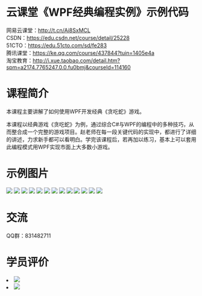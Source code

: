 # 云课堂《WPF经典编程实例》示例代码

网易云课堂：<a href="http://t.cn/Ai8SxMCL">http://t.cn/Ai8SxMCL</a> <br/>
CSDN：<a href="https://edu.csdn.net/course/detail/25228">https://edu.csdn.net/course/detail/25228</a><br/>
51CTO：<a hre4f="https://edu.51cto.com/sd/fe283">https://edu.51cto.com/sd/fe283</a> <br/>
腾讯课堂：<a href="https://ke.qq.com/course/437844?tuin=1405e4a">https://ke.qq.com/course/437844?tuin=1405e4a</a><br/>
淘宝教育：<a href="http://i.xue.taobao.com/detail.htm?spm=a2174.7765247.0.0.fu0bmj&courseId=114160">http://i.xue.taobao.com/detail.htm?spm=a2174.7765247.0.0.fu0bmj&courseId=114160</a><br/>



# 课程简介

本课程主要讲解了如何使用WPF开发经典《贪吃蛇》游戏。

本课程以经典游戏《贪吃蛇》为例，通过综合C#与WPF的编程中的多种技巧，从而整合成一个完整的游戏项目。赵老师在每一段关键代码的实现中，都进行了详细的讲述，力求新手都可以看明白。学完该课程后，若再加以练习，基本上可以套用此编程模式用WPF实现市面上大多数小游戏。

# 示例图片

<img src="https://github.com/zmrbak/WPFSnakeGame/blob/master/%E7%A4%BA%E4%BE%8B%E5%9B%BE%E7%89%87/WPF%E8%B4%AA%E5%90%83%E8%9B%87.gif?raw=true"/>
<img src="https://raw.githubusercontent.com/zmrbak/WPFSnakeGame/master/%E7%A4%BA%E4%BE%8B%E5%9B%BE%E7%89%87/9.png">
<img src="https://raw.githubusercontent.com/zmrbak/WPFSnakeGame/master/%E7%A4%BA%E4%BE%8B%E5%9B%BE%E7%89%87/122.png">
<img src="https://raw.githubusercontent.com/zmrbak/WPFSnakeGame/master/%E7%A4%BA%E4%BE%8B%E5%9B%BE%E7%89%87/81.png">
<img src="https://raw.githubusercontent.com/zmrbak/WPFSnakeGame/master/%E7%A4%BA%E4%BE%8B%E5%9B%BE%E7%89%87/11.png">
<img src="https://raw.githubusercontent.com/zmrbak/WPFSnakeGame/master/%E7%A4%BA%E4%BE%8B%E5%9B%BE%E7%89%87/2.png">
<img src="https://raw.githubusercontent.com/zmrbak/WPFSnakeGame/master/%E7%A4%BA%E4%BE%8B%E5%9B%BE%E7%89%87/10.png">
<img src="https://raw.githubusercontent.com/zmrbak/WPFSnakeGame/master/%E7%A4%BA%E4%BE%8B%E5%9B%BE%E7%89%87/7.png">
<img src="https://raw.githubusercontent.com/zmrbak/WPFSnakeGame/master/%E7%A4%BA%E4%BE%8B%E5%9B%BE%E7%89%87/5.png">
<img src="https://raw.githubusercontent.com/zmrbak/WPFSnakeGame/master/%E7%A4%BA%E4%BE%8B%E5%9B%BE%E7%89%87/121.png">
<img src="https://raw.githubusercontent.com/zmrbak/WPFSnakeGame/master/%E7%A4%BA%E4%BE%8B%E5%9B%BE%E7%89%87/82.png">
<img src="https://raw.githubusercontent.com/zmrbak/WPFSnakeGame/master/%E7%A4%BA%E4%BE%8B%E5%9B%BE%E7%89%87/123.png">
<img src="https://raw.githubusercontent.com/zmrbak/WPFSnakeGame/master/%E7%A4%BA%E4%BE%8B%E5%9B%BE%E7%89%87/6.png">

# 交流

QQ群：831482711

# 学员评价

<li><img src="https://raw.githubusercontent.com/zmrbak/WPFSnakeGame/master/%E5%AD%A6%E5%91%98%E8%AF%84%E4%BB%B7/Screenshot_2019-09-15-22-21-16.png"><br/>
<li><img src="https://raw.githubusercontent.com/zmrbak/WPFSnakeGame/master/%E5%AD%A6%E5%91%98%E8%AF%84%E4%BB%B7/Screenshot_2019-10-10-10-09-41.png"><br/>


